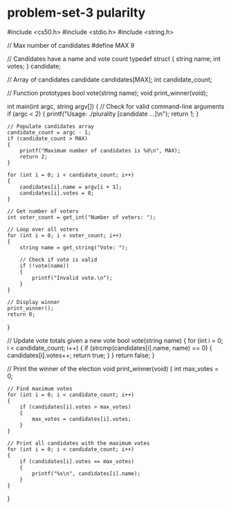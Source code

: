 # problem-set-3 pularilty
#include <cs50.h>
#include <stdio.h>
#include <string.h>

// Max number of candidates
#define MAX 9

// Candidates have a name and vote count
typedef struct
{
    string name;
    int votes;
} candidate;

// Array of candidates
candidate candidates[MAX];
int candidate_count;

// Function prototypes
bool vote(string name);
void print_winner(void);

int main(int argc, string argv[])
{
    // Check for valid command-line arguments
    if (argc < 2)
    {
        printf("Usage: ./plurality [candidate ...]\n");
        return 1;
    }

    // Populate candidates array
    candidate_count = argc - 1;
    if (candidate_count > MAX)
    {
        printf("Maximum number of candidates is %d\n", MAX);
        return 2;
    }

    for (int i = 0; i < candidate_count; i++)
    {
        candidates[i].name = argv[i + 1];
        candidates[i].votes = 0;
    }

    // Get number of voters
    int voter_count = get_int("Number of voters: ");

    // Loop over all voters
    for (int i = 0; i < voter_count; i++)
    {
        string name = get_string("Vote: ");

        // Check if vote is valid
        if (!vote(name))
        {
            printf("Invalid vote.\n");
        }
    }

    // Display winner
    print_winner();
    return 0;
}

// Update vote totals given a new vote
bool vote(string name)
{
    for (int i = 0; i < candidate_count; i++)
    {
        if (strcmp(candidates[i].name, name) == 0)
        {
            candidates[i].votes++;
            return true;
        }
    }
    return false;
}

// Print the winner of the election
void print_winner(void)
{
    int max_votes = 0;

    // Find maximum votes
    for (int i = 0; i < candidate_count; i++)
    {
        if (candidates[i].votes > max_votes)
        {
            max_votes = candidates[i].votes;
        }
    }

    // Print all candidates with the maximum votes
    for (int i = 0; i < candidate_count; i++)
    {
        if (candidates[i].votes == max_votes)
        {
            printf("%s\n", candidates[i].name);
        }
    }
}
